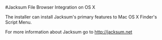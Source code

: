 #Jacksum File Browser Integration on OS X

The installer can install Jacksum's primary features to Mac OS X Finder's Script Menu.

For more information about Jacksum go to http://jacksum.net
